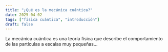 ```yaml
---
title: "¿Qué es la mecánica cuántica?"
date: 2025-04-02
tags: ["física cuántica", "introducción"]
draft: false
---
```


La mecánica cuántica es una teoría física que describe el comportamiento de las partículas a escalas muy pequeñas...
